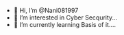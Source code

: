 - 👋 Hi, I’m @Nani081997
- 👀 I’m interested in Cyber Secqurity...
- 🌱 I’m currently learning Basis of it....

<!---
Nani081997/Nani081997 is a ✨ special ✨ repository because its `README.md` (this file) appears on your GitHub profile.
You can click the Preview link to take a look at your changes.
--->
